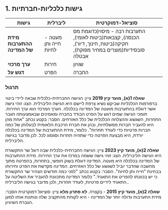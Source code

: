 ## 1. גישות כלכליות-חברתיות

| **גישות**                   | **ליברלית**           | **סוציאל-דמוקרטית**                                                                                                        |
| --------------------------- | --------------------- | -------------------------------------------------------------------------------------------------------------------------- |
| **מידת ההתערבות של המדינה** | מעטה - חייה ותן לחיות | התערבות רבה - מיסוי(כדוגמת מס הכנסה), קצבאות(ביטוח לאומי), חקיקה(ביטוח, חינוך, דיור), סובסידיות(מוצרים במחיר מפוקח), אבטלה |
| **ערך מרכזי**               | חירות                 | שוויון                                                                                                                     |
| **דגש על**                  | הפרט                  | החברה                                                                                                                      |

### תרגול
**שאלה 1(א), מועד קיץ 2019**
ציין: הגישה החברתית-כלכלית שבאה ליידי ביטוי ברפורמות הכלכליות שביקש נשיא צרפת ליישם היא הגישה הליברלית.
הצג: זוהי גישה אשר דוגלת בהתערבות מועטה של המדינה בכלכלה. הערך המרכזי הוא ערך החירות. תומכי הגישה שמים דגש על הפרט הבודד בחברה ומאמינים שבאמצעותה תגבר התחרות, השגשוג וההצלחה הכלכלית של כלל האזרחים.
הסבר: בקטע נכתב "אחת מהן היא להעביר חברות ממשלתיות, ובהן את חברת הרכבת הלאומית לבעלותן של כמה חברות פרטיות כדי לעודד תחרות". כלומר, מידת ההתערבות של המדינה בכלכלה יורדת, היא מבצעת הפרטה כדי שתהיה תחרות וסגסוג לכל. לכן מדובר בגישה הליברלית.

**שאלה 2(א), מועד קיץ 2023**
ציין: הגישה החברתית-כלכלית שבה דוגל שר התקשורת היא הגישה הליברלית.
הצג: זוהי גישה ששמה במרכז את ערך החירות. מידת ההתערבות של המדינה בכלכלה היא מעטה. המדינה דוגלת בשוק חופשי, בתחרות, בהפרטה מתוך מחשבה שהדבר יוביל לשגשוג של כלל האזרחים. המדינה מקדשת את הפרט וחירותו בבחינת "חייה ותן לחיות".
הסבר: בקטע נכתב "לפני כמה חודשים הצהיר שר התקשורת כי יש בכוונתו להפריט את התאגיד." כלומר המדינה מתכוונת להעביר את השליטה על התאגיד לידיים פרטיות, לעודד תחרות, ולכן מדובר בגישה הליברלית..

**שאלה 2(א), מועד קיץ 2015** - בקצרה. **לא פתרון מלא**
ציין: סוציאל דמוקרטית
הסבר: מידת התערבות גדולה יותר של המדינה - היא לקוחת מהתקציב שלה ונותנות אותו למען הגברת השיוויון.

